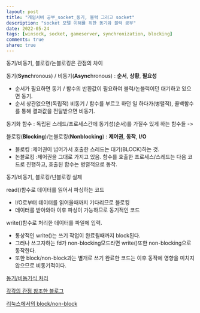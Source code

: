 ```yaml
---
layout: post
title: "게임서버 공부_socket_동기, 블럭 그리고 socket"
description: "socket 모델 이해를 위한 동기와 블럭 공부"
date: 2022-05-24
tags: [winsock, socket, gameserver, synchronization, blocking]
comments: true
share: true
---
```


동기/비동기, 블로킹/논블로킹은 관점의 차이

동기(**Sync**hronous) / 비동기(**Async**hronous) : **순서**, **상황**, **필요성**
- 순서가 필요하면 동기 / 함수의 반환값이 필요하여 블럭/논블럭이던 대기하고 있으면 동기.
- 순서 상관없으면(독립적) 비동기 / 함수를 부르고 하던 일 하다가(병렬적), 콜백함수를 통해 결과값을 전달받으면 비동기.

동기화 함수 : 독립된 스레드/프로세스간에 동기성(순서)를 가질수 있게 하는 함수들 -> 

블로킹(**Blocking**)/논블로킹(**Nonblocking**) : **제어권**, **동작**, **I/O**
- 블로킹 :제어권이 넘어가서 호출한 스레드는 대기(BLOCK)하는 것.
- 논블로킹 :제어권을 그대로 가지고 있음. 함수를 호출한 프로세스/스레드는 다음 코드로 진행하고, 호출된 함수는 병렬적으로 동작.

동기/비동기, 블로킹/넌블로킹 실제

read()함수로 데이터를 읽어서 파싱하는 코드
- I/O로부터 데이터를 읽어올때까지 기다리므로 블로킹
- 데이터를 받아와야 이후 파싱이 가능하므로 동기적인 코드

write()함수로 처리한 데이터를 파일에 입력.
- 통상적인 write()는 쓰기 작업이 완료될때까지 block된다.
- 그러나 쓰고자하는 fd가 non-blocking모드라면 write()또한 non-blocking으로 동작한다.
- 또한 block/non-block과는 별개로 쓰기 완료한 코드는 이후 동작에 영향을 미치지 않으므로 비동기적이다.

[동기/비동기식 처리](https://seohs.tistory.com/432)

[각각의 관점 참조한 블로그](https://velog.io/@nittre/%EB%B8%94%EB%A1%9C%ED%82%B9-Vs.-%EB%85%BC%EB%B8%94%EB%A1%9C%ED%82%B9-%EB%8F%99%EA%B8%B0-Vs.-%EB%B9%84%EB%8F%99%EA%B8%B0)

[리눅스에서의 block/non-block](https://www.linuxtoday.com/blog/blocking-and-non-blocking-i-0/)